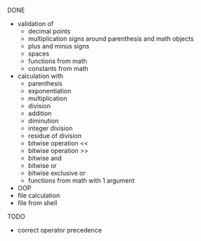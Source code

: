 DONE
 * validation of
   + decimal points
   + multiplication signs around parenthesis and math objects
   + plus and minus signs
   + spaces
   + functions from math
   + constants from math
 * calculation with
   + parenthesis
   + exponentiation
   + multiplication
   + division
   + addition
   + diminution
   + integer division
   + residue of division
   + bitwise operation <<
   + bitwise operation >>
   + bitwise and
   + bitwise or
   + bitwise exclusive or
   + functions from math with 1 argument
 * OOP
 * file calculation
 * file from shell

TODO
 * correct operator precedence
